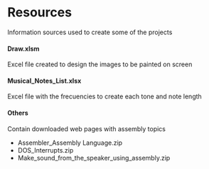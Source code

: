 # Resources

Information sources used to create some of the projects

#### Draw.xlsm

Excel file created to design the images to be painted on screen

#### Musical_Notes_List.xlsx

Excel file with the frecuencies to create each tone and note length

#### Others

Contain downloaded web pages with assembly topics

* Assembler_Assembly Language.zip
* DOS_Interrupts.zip
* Make_sound_from_the_speaker_using_assembly.zip

